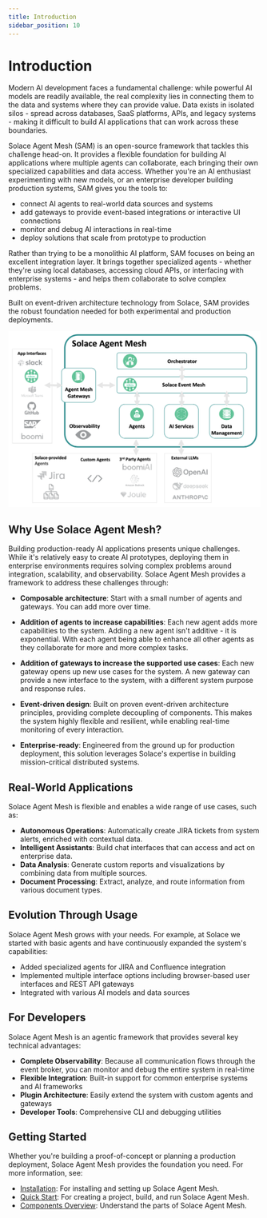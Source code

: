 ```yaml
---
title: Introduction
sidebar_position: 10
---
```


# Introduction

Modern AI development faces a fundamental challenge: while powerful AI models are readily available, the real complexity lies in connecting them to the data and systems where they can provide value. Data exists in isolated silos - spread across databases, SaaS platforms, APIs, and legacy systems - making it difficult to build AI applications that can work across these boundaries.

Solace Agent Mesh (SAM) is an open-source framework that tackles this challenge head-on. It provides a flexible foundation for building AI applications where multiple agents can collaborate, each bringing their own specialized capabilities and data access. Whether you're an AI enthusiast experimenting with new models, or an enterprise developer building production systems, SAM gives you the tools to:

- connect AI agents to real-world data sources and systems
- add gateways to provide event-based integrations or interactive UI connections
- monitor and debug AI interactions in real-time
- deploy solutions that scale from prototype to production

Rather than trying to be a monolithic AI platform, SAM focuses on being an excellent integration layer. It brings together specialized agents - whether they're using local databases, accessing cloud APIs, or interfacing with enterprise systems - and helps them collaborate to solve complex problems.

Built on event-driven architecture technology from Solace, SAM provides the robust foundation needed for both experimental and production deployments.

![Solace Agent Mesh Overview](../../../static/img/Solace_AI_Framework_With_Broker.png)

## Why Use Solace Agent Mesh?

Building production-ready AI applications presents unique challenges. While it's relatively easy to create AI prototypes, deploying them in enterprise environments requires solving complex problems around integration, scalability, and observability. Solace Agent Mesh provides a framework to address these challenges through:

- **Composable architecture**: Start with a small number of agents and gateways. You can add more over time.

- **Addition of agents to increase capabilities**: Each new agent adds more capabilities to the system. Adding a new agent isn't additive - it is exponential. With each agent being able to enhance all other agents as they collaborate for more and more complex tasks.

- **Addition of gateways to increase the supported use cases**: Each new gateway opens up new use cases for the system. A new gateway can provide a new interface to the system, with a different system purpose and response rules.
- **Event-driven design**: Built on proven event-driven architecture principles, providing complete decoupling of components. This makes the system highly flexible and resilient, while enabling real-time monitoring of every interaction.

- **Enterprise-ready**: Engineered from the ground up for production deployment, this solution leverages Solace's expertise in building mission-critical distributed systems.

## Real-World Applications

Solace Agent Mesh is flexible and enables a wide range of use cases, such as:

- **Autonomous Operations**: Automatically create JIRA tickets from system alerts, enriched with contextual data.
- **Intelligent Assistants**: Build chat interfaces that can access and act on enterprise data.
- **Data Analysis**: Generate custom reports and visualizations by combining data from multiple sources.
- **Document Processing**: Extract, analyze, and route information from various document types.

## Evolution Through Usage

Solace Agent Mesh grows with your needs. For example, at Solace we started with basic agents and have continuously expanded the system's capabilities:

- Added specialized agents for JIRA and Confluence integration
- Implemented multiple interface options including browser-based user interfaces and REST API gateways
- Integrated with various AI models and data sources

## For Developers

Solace Agent Mesh is an agentic framework that provides several key technical advantages:

- **Complete Observability**: Because all communication flows through the event broker, you can monitor and debug the entire system in real-time
- **Flexible Integration**: Built-in support for common enterprise systems and AI frameworks
- **Plugin Architecture**: Easily extend the system with custom agents and gateways
- **Developer Tools**: Comprehensive CLI and debugging utilities

## Getting Started

Whether you're building a proof-of-concept or planning a production deployment, Solace Agent Mesh provides the foundation you need. For more information, see:

- [Installation](./installation.md): For installing and setting up Solace Agent Mesh.
- [Quick Start](./quick-start.md): For creating a project, build, and run Solace Agent Mesh.
- [Components Overview](./component-overview.md): Understand the parts of Solace Agent Mesh.
